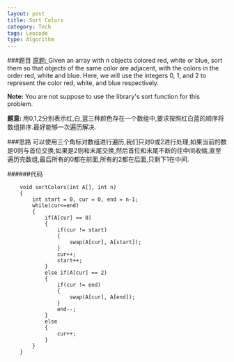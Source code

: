 ```yaml
---
layout: post
title: Sort Colors
category: Tech
tags: Leecode
type: Algorithm
---
```


###题目
[原题: ](http://oj.leetcode.com/problems/sort-colors/)Given an array with n objects colored red, white or blue, sort them so that objects of the same color are adjacent, with the colors in the order red, white and blue.
Here, we will use the integers 0, 1, and 2 to represent the color red, white, and blue respectively.

<b>Note:</b>
You are not suppose to use the library's sort function for this problem.

<b>题意: </b>用0,1,2分别表示红,白,蓝三种颜色存在一个数组中,要求按照红白蓝的顺序将数组排序.最好能够一次遍历解决.

###思路
可以使用三个角标对数组进行遍历,我们只对0或2进行处理,如果当前的数是0则与首位交换,如果是2则和末尾交换,然后首位和末尾不断的往中间收缩,直至遍历完数组,最后所有的0都在前面,所有的2都在后面,只剩下1在中间.

######代码

		void sortColors(int A[], int n) 
	    {
	        int start = 0, cur = 0, end = n-1;
	        while(cur<=end)
	        {
	            if(A[cur] == 0)
	            {
	                if(cur != start)
	                {
	                    swap(A[cur], A[start]);
	                }
	                cur++;
	                start++;
	            }
	            else if(A[cur] == 2)
	            {
	                if(cur != end)
	                {
	                    swap(A[cur], A[end]);
	                }
	                end--;
	            }
	            else
	            {
	                cur++;
	            }
	        }
	    }